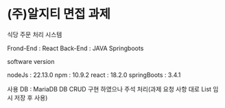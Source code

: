 # (주)알지티 면접 과제

식당 주문 처리 시스템 

Frond-End : React 
Back-End : JAVA Springboots

software version

nodeJs : 22.13.0
npm : 10.9.2
react : 18.2.0
springBoots : 3.4.1

사용 DB : MariaDB
DB CRUD 구현 하였으나 주석 처리(과제 요청 사항 대로 List 임시 저장 후 사용)
